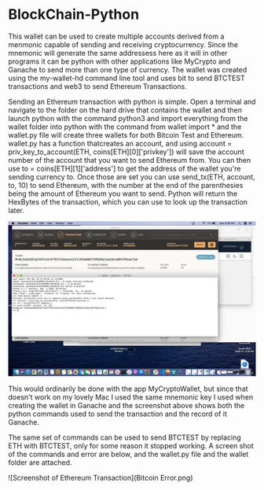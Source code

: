 # BlockChain-Python

This wallet can be used to create multiple accounts derived from a menmonic capable of sending and receiving cryptocurrency. Since the mnemonic will generate the same addressess here as it will in other programs it can be python with other applications like MyCrypto and Ganache to send more than one type of currency. The wallet was created using the my-wallet-hd command line tool and uses bit to send BTCTEST transactions and web3 to send Ethereum Transactions.

Sending an Ethereum transaction with python is simple. Open a terminal and navigate to the folder on the hard drive that contains the wallet and then launch python with the command python3 and import everything from the wallet folder into python with the command from wallet import * and the wallet.py file will create three wallets for both Bitcoin Test and Ethereum. wallet.py has a function thatcreates an account, and using account = priv_key_to_account(ETH, coins[ETH][0]['privkey']) will save the account number of the account that you want to send Ethereum from. You can then use to = coins[ETH][1]['address'] to get the address of the wallet you're sending currency to. Once those are set you can use send_tx(ETH, account, to, 10) to send Ethereum, with the number at the end of the parenthesies being the amount of Ethereum you want to send. Python will return the HexBytes of the transaction, which you can use to look up the transaction later.

![Screenshot of Ethereum Transaction](Ethereum_Transaction.png)

This would ordinarily be done with the app MyCryptoWallet, but since that doesn't work on my lovely Mac I used the same mnemonic key I used when creating the wallet in Ganache and the screenshot above shows both the python commands used to send the transaction and the record of it Ganache.

The same set of commands can be used to send BTCTEST by replacing ETH with BTCTEST, only for some reason it stopped working. A screen shot of the commands and error are below, and the wallet.py file and the wallet folder are attached.

![Screenshot of Ethereum Transaction](Bitcoin Error.png)
